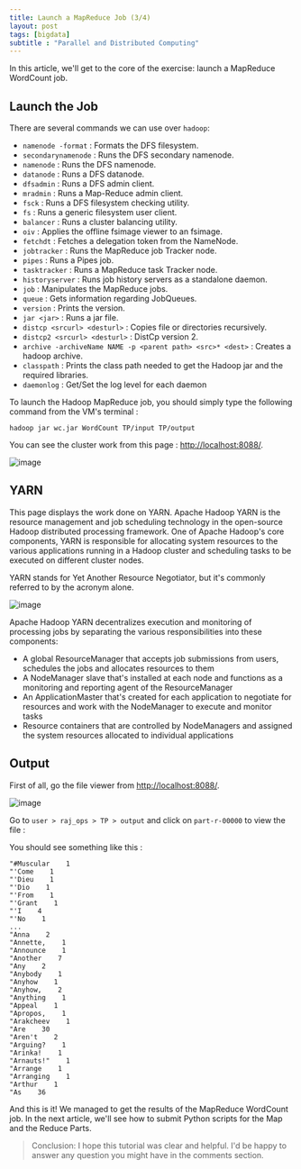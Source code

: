 ```yaml
---
title: Launch a MapReduce Job (3/4)
layout: post
tags: [bigdata]
subtitle : "Parallel and Distributed Computing"
---
```


In this article, we'll get to the core of the exercise: launch a MapReduce WordCount job.

## Launch the Job

There are several commands we can use over `hadoop`:

- `namenode -format` : Formats the DFS filesystem.
- `secondarynamenode` : Runs the DFS secondary namenode.
- `namenode` : Runs the DFS namenode.
- `datanode` : Runs a DFS datanode.
- `dfsadmin` : Runs a DFS admin client.
- `mradmin` : Runs a Map-Reduce admin client.
- `fsck` : Runs a DFS filesystem checking utility.
- `fs` : Runs a generic filesystem user client.
- `balancer` : Runs a cluster balancing utility.
- `oiv` : Applies the offline fsimage viewer to an fsimage.
- `fetchdt` : Fetches a delegation token from the NameNode.
- `jobtracker` : Runs the MapReduce job Tracker node.
- `pipes` : Runs a Pipes job.
- `tasktracker` : Runs a MapReduce task Tracker node.
- `historyserver` : Runs job history servers as a standalone daemon.
- `job` : Manipulates the MapReduce jobs.
- `queue` : Gets information regarding JobQueues.
- `version` : Prints the version.
- `jar <jar>` : Runs a jar file.
- `distcp <srcurl> <desturl>` : Copies file or directories recursively.
- `distcp2 <srcurl> <desturl>` : DistCp version 2.
- `archive -archiveName NAME -p <parent path> <src>* <dest>` : Creates a hadoop archive.
- `classpath` : Prints the class path needed to get the Hadoop jar and the required libraries.
- `daemonlog` : Get/Set the log level for each daemon

To launch the Hadoop MapReduce job, you should simply type the following command from the VM's terminal :

`hadoop jar wc.jar WordCount TP/input TP/output`

You can see the cluster work from this page : [http://localhost:8088/](http://localhost:8088/).

![image](https://maelfabien.github.io/assets/images/Hadoop/36.jpg)

## YARN

This page displays the work done on YARN. Apache Hadoop YARN is the resource management and job scheduling technology in the open-source Hadoop distributed processing framework. One of Apache Hadoop's core components, YARN is responsible for allocating system resources to the various applications running in a Hadoop cluster and scheduling tasks to be executed on different cluster nodes.

YARN stands for Yet Another Resource Negotiator, but it's commonly referred to by the acronym alone.

![image](https://maelfabien.github.io/assets/images/Hadoop/37.jpg)

Apache Hadoop YARN decentralizes execution and monitoring of processing jobs by separating the various responsibilities into these components:
- A global ResourceManager that accepts job submissions from users, schedules the jobs and allocates resources to them
- A NodeManager slave that's installed at each node and functions as a monitoring and reporting agent of the ResourceManager
- An ApplicationMaster that's created for each application to negotiate for resources and work with the NodeManager to execute and monitor tasks
- Resource containers that are controlled by NodeManagers and assigned the system resources allocated to individual applications

## Output

First of all, go the file viewer from [http://localhost:8088/](http://localhost:8088/).

![image](https://maelfabien.github.io/assets/images/Hadoop/38.jpg)

Go to `user > raj_ops > TP > output` and click on `part-r-00000` to view the file :

You should see something like this :

```
"#Muscular    1
"'Come    1
"'Dieu    1
"'Dio    1
"'From    1
"'Grant    1
"'I    4
"'No    1
...
"Anna    2
"Annette,    1
"Announce    1
"Another    7
"Any    2
"Anybody    1
"Anyhow    1
"Anyhow,    2
"Anything    1
"Appeal    1
"Apropos,    1
"Arakcheev    1
"Are    30
"Aren't    2
"Arguing?    1
"Arinka!    1
"Arnauts!"    1
"Arrange    1
"Arranging    1
"Arthur    1
"As    36
```

And this is it! We managed to get the results of the MapReduce WordCount job. In the next article, we'll see how to submit Python scripts for the Map and the Reduce Parts.


> Conclusion: I hope this tutorial was clear and helpful. I'd be happy to answer any question you might have in the comments section.
